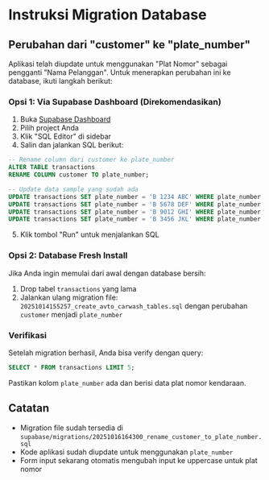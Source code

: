 # Instruksi Migration Database

## Perubahan dari "customer" ke "plate_number"

Aplikasi telah diupdate untuk menggunakan "Plat Nomor" sebagai pengganti "Nama Pelanggan". Untuk menerapkan perubahan ini ke database, ikuti langkah berikut:

### Opsi 1: Via Supabase Dashboard (Direkomendasikan)

1. Buka [Supabase Dashboard](https://supabase.com/dashboard)
2. Pilih project Anda
3. Klik "SQL Editor" di sidebar
4. Salin dan jalankan SQL berikut:

```sql
-- Rename column dari customer ke plate_number
ALTER TABLE transactions
RENAME COLUMN customer TO plate_number;

-- Update data sample yang sudah ada
UPDATE transactions SET plate_number = 'B 1234 ABC' WHERE plate_number = 'Budi Santoso';
UPDATE transactions SET plate_number = 'B 5678 DEF' WHERE plate_number = 'Rina Wati';
UPDATE transactions SET plate_number = 'B 9012 GHI' WHERE plate_number = 'Andi Pratama';
UPDATE transactions SET plate_number = 'B 3456 JKL' WHERE plate_number = 'Siti Nurhaliza';
```

5. Klik tombol "Run" untuk menjalankan SQL

### Opsi 2: Database Fresh Install

Jika Anda ingin memulai dari awal dengan database bersih:

1. Drop tabel `transactions` yang lama
2. Jalankan ulang migration file: `20251014155257_create_avto_carwash_tables.sql` dengan perubahan `customer` menjadi `plate_number`

### Verifikasi

Setelah migration berhasil, Anda bisa verify dengan query:

```sql
SELECT * FROM transactions LIMIT 5;
```

Pastikan kolom `plate_number` ada dan berisi data plat nomor kendaraan.

## Catatan

- Migration file sudah tersedia di `supabase/migrations/20251016164300_rename_customer_to_plate_number.sql`
- Kode aplikasi sudah diupdate untuk menggunakan `plate_number`
- Form input sekarang otomatis mengubah input ke uppercase untuk plat nomor
